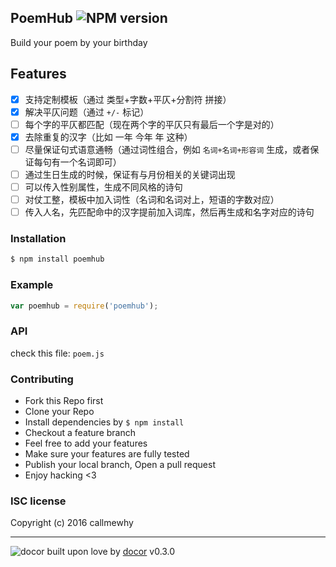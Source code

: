 ## PoemHub ![NPM version](https://img.shields.io/npm/v/poemhub.svg?style=flat)

Build your poem by your birthday

## Features

- [x] 支持定制模板（通过 类型+字数+平仄+分割符 拼接）
- [x] 解决平仄问题（通过 `+/-` 标记）
- [ ] 每个字的平仄都匹配（现在两个字的平仄只有最后一个字是对的）
- [x] 去除重复的汉字（比如 一年 今年 年 这种）
- [ ] 尽量保证句式语意通畅（通过词性组合，例如 `名词+名词+形容词` 生成，或者保证每句有一个名词即可）
- [ ] 通过生日生成的时候，保证有与月份相关的关键词出现
- [ ] 可以传入性别属性，生成不同风格的诗句
- [ ] 对仗工整，模板中加入词性（名词和名词对上，短语的字数对应）
- [ ] 传入人名，先匹配命中的汉字提前加入词库，然后再生成和名字对应的诗句

### Installation
```bash
$ npm install poemhub
```

### Example
```js
var poemhub = require('poemhub');
```

### API
check this file: `poem.js`

### Contributing
- Fork this Repo first
- Clone your Repo
- Install dependencies by `$ npm install`
- Checkout a feature branch
- Feel free to add your features
- Make sure your features are fully tested
- Publish your local branch, Open a pull request
- Enjoy hacking <3

### ISC license
Copyright (c) 2016 callmewhy



---
![docor]()
built upon love by [docor](git+https://github.com/turingou/docor.git) v0.3.0
